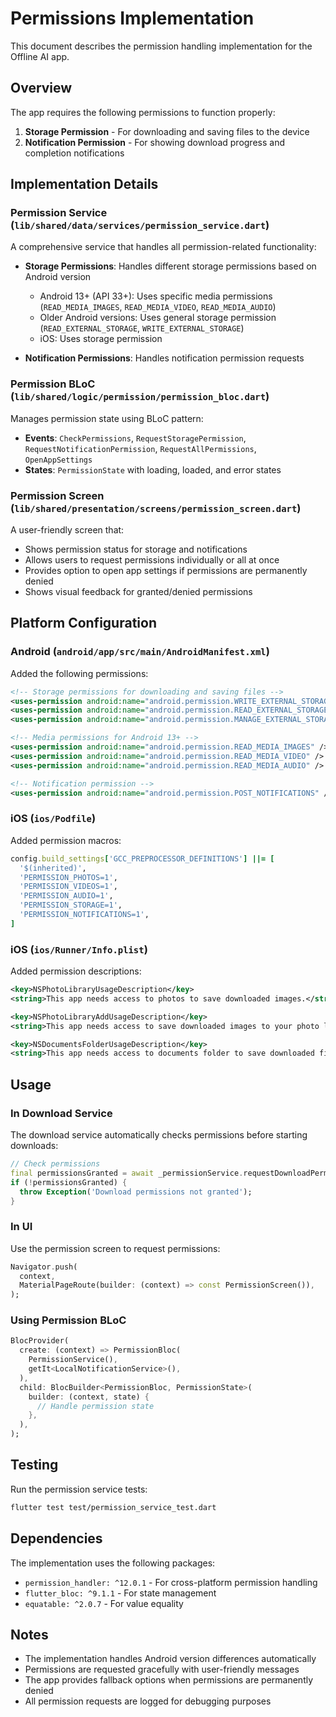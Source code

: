 # Permissions Implementation

This document describes the permission handling implementation for the Offline AI app.

## Overview

The app requires the following permissions to function properly:

1. **Storage Permission** - For downloading and saving files to the device
2. **Notification Permission** - For showing download progress and completion notifications

## Implementation Details

### Permission Service (`lib/shared/data/services/permission_service.dart`)

A comprehensive service that handles all permission-related functionality:

- **Storage Permissions**: Handles different storage permissions based on Android version
  - Android 13+ (API 33+): Uses specific media permissions (`READ_MEDIA_IMAGES`, `READ_MEDIA_VIDEO`, `READ_MEDIA_AUDIO`)
  - Older Android versions: Uses general storage permission (`READ_EXTERNAL_STORAGE`, `WRITE_EXTERNAL_STORAGE`)
  - iOS: Uses storage permission

- **Notification Permissions**: Handles notification permission requests

### Permission BLoC (`lib/shared/logic/permission/permission_bloc.dart`)

Manages permission state using BLoC pattern:

- **Events**: `CheckPermissions`, `RequestStoragePermission`, `RequestNotificationPermission`, `RequestAllPermissions`, `OpenAppSettings`
- **States**: `PermissionState` with loading, loaded, and error states

### Permission Screen (`lib/shared/presentation/screens/permission_screen.dart`)

A user-friendly screen that:

- Shows permission status for storage and notifications
- Allows users to request permissions individually or all at once
- Provides option to open app settings if permissions are permanently denied
- Shows visual feedback for granted/denied permissions

## Platform Configuration

### Android (`android/app/src/main/AndroidManifest.xml`)

Added the following permissions:

```xml
<!-- Storage permissions for downloading and saving files -->
<uses-permission android:name="android.permission.WRITE_EXTERNAL_STORAGE" />
<uses-permission android:name="android.permission.READ_EXTERNAL_STORAGE" />
<uses-permission android:name="android.permission.MANAGE_EXTERNAL_STORAGE" />

<!-- Media permissions for Android 13+ -->
<uses-permission android:name="android.permission.READ_MEDIA_IMAGES" />
<uses-permission android:name="android.permission.READ_MEDIA_VIDEO" />
<uses-permission android:name="android.permission.READ_MEDIA_AUDIO" />

<!-- Notification permission -->
<uses-permission android:name="android.permission.POST_NOTIFICATIONS" />
```

### iOS (`ios/Podfile`)

Added permission macros:

```ruby
config.build_settings['GCC_PREPROCESSOR_DEFINITIONS'] ||= [
  '$(inherited)',
  'PERMISSION_PHOTOS=1',
  'PERMISSION_VIDEOS=1',
  'PERMISSION_AUDIO=1',
  'PERMISSION_STORAGE=1',
  'PERMISSION_NOTIFICATIONS=1',
]
```

### iOS (`ios/Runner/Info.plist`)

Added permission descriptions:

```xml
<key>NSPhotoLibraryUsageDescription</key>
<string>This app needs access to photos to save downloaded images.</string>

<key>NSPhotoLibraryAddUsageDescription</key>
<string>This app needs access to save downloaded images to your photo library.</string>

<key>NSDocumentsFolderUsageDescription</key>
<string>This app needs access to documents folder to save downloaded files.</string>
```

## Usage

### In Download Service

The download service automatically checks permissions before starting downloads:

```dart
// Check permissions
final permissionsGranted = await _permissionService.requestDownloadPermissions();
if (!permissionsGranted) {
  throw Exception('Download permissions not granted');
}
```

### In UI

Use the permission screen to request permissions:

```dart
Navigator.push(
  context,
  MaterialPageRoute(builder: (context) => const PermissionScreen()),
);
```

### Using Permission BLoC

```dart
BlocProvider(
  create: (context) => PermissionBloc(
    PermissionService(),
    getIt<LocalNotificationService>(),
  ),
  child: BlocBuilder<PermissionBloc, PermissionState>(
    builder: (context, state) {
      // Handle permission state
    },
  ),
);
```

## Testing

Run the permission service tests:

```bash
flutter test test/permission_service_test.dart
```

## Dependencies

The implementation uses the following packages:

- `permission_handler: ^12.0.1` - For cross-platform permission handling
- `flutter_bloc: ^9.1.1` - For state management
- `equatable: ^2.0.7` - For value equality

## Notes

- The implementation handles Android version differences automatically
- Permissions are requested gracefully with user-friendly messages
- The app provides fallback options when permissions are permanently denied
- All permission requests are logged for debugging purposes 